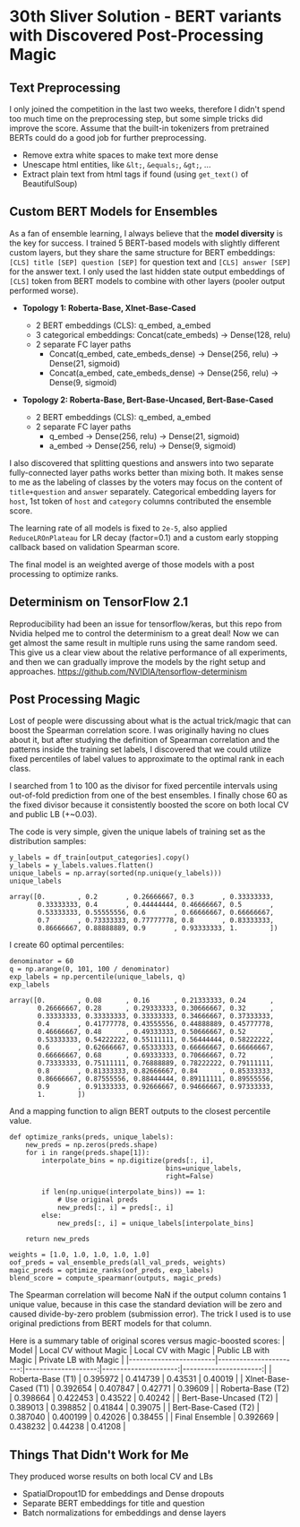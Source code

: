# 30th Sliver Solution - BERT variants with Discovered Post-Processing Magic

## Text Preprocessing

I only joined the competition in the last two weeks, therefore I didn't spend too much time on the preprocessing step, but some simple tricks did improve the score. Assume that the built-in tokenizers from pretrained BERTs could do a good job for further preprocessing.

 - Remove extra white spaces to make text more dense
 - Unescape html entities, like `&lt;`, `&equals;`, `&gt;`, ...
 - Extract plain text from html tags if found (using `get_text()` of BeautifulSoup)

## Custom BERT Models for Ensembles

As a fan of ensemble learning, I always believe that the **model diversity** is the key for success. I trained 5 BERT-based models with slightly different custom layers, but they share the same structure for BERT embeddings: `[CLS] title [SEP] question [SEP]` for question text and `[CLS] answer [SEP]` for the answer text. I only used the last hidden state output embeddings of `[CLS]` token from BERT models to combine with other layers (pooler output performed worse).

 - **Topology 1: Roberta-Base, Xlnet-Base-Cased**

   - 2 BERT embeddings (CLS): q_embed, a_embed
   - 3 categorical embeddings: Concat(cate_embeds) -> Dense(128, relu)
   - 2 separate FC layer paths
      - Concat(q_embed, cate_embeds_dense) -> Dense(256, relu) -> Dense(21, sigmoid)
      - Concat(a_embed, cate_embeds_dense) -> Dense(256, relu) -> Dense(9, sigmoid)

 - **Topology 2: Roberta-Base, Bert-Base-Uncased, Bert-Base-Cased**

   - 2 BERT embeddings (CLS): q_embed, a_embed
   - 2 separate FC layer paths
      - q_embed -> Dense(256, relu) -> Dense(21, sigmoid)
      - a_embed -> Dense(256, relu) -> Dense(9, sigmoid)

I also discovered that splitting questions and answers into two separate fully-connected layer paths works better than mixing both. It makes sense to me as the labeling of classes by the voters may focus on the content of `title+question` and `answer` separately. Categorical embedding layers for `host`, 1st token of `host` and `category` columns contributed the ensemble score.

The learning rate of all models is fixed to `2e-5`, also applied `ReduceLROnPlateau` for LR decay (factor=0.1) and a custom early stopping callback based on validation Spearman score.

The final model is an weighted averge of those models with a post processing to optimize ranks.


## Determinism on TensorFlow 2.1

Reproducibility had been an issue for tensorflow/keras, but this repo from Nvidia helped me to control the determinism to a great deal! Now we can get almost the same result in multiple runs using the same random seed.
This give us a clear view about the relative performance of all experiments, and then we can gradually improve the models by the right setup and approaches.
https://github.com/NVIDIA/tensorflow-determinism

## Post Processing Magic

Lost of people were discussing about what is the actual trick/magic that can boost the Spearman correlation score. I was originally having no clues about it, but after studying the definition of Spearman correlation and the patterns inside the training set labels, I discovered that we could utilize fixed percentiles of label values to approximate to the optimal rank in each class.

I searched from 1 to 100 as the divisor for fixed percentile intervals using out-of-fold prediction from one of the best ensembles. I finally chose 60 as the fixed divisor because it consistently boosted the score on both local CV and public LB (+~0.03).

The code is very simple, given the unique labels of training set as the distribution samples:
```
y_labels = df_train[output_categories].copy()
y_labels = y_labels.values.flatten()
unique_labels = np.array(sorted(np.unique(y_labels)))
unique_labels

array([0.        , 0.2       , 0.26666667, 0.3       , 0.33333333,
       0.33333333, 0.4       , 0.44444444, 0.46666667, 0.5       ,
       0.53333333, 0.55555556, 0.6       , 0.66666667, 0.66666667,
       0.7       , 0.73333333, 0.77777778, 0.8       , 0.83333333,
       0.86666667, 0.88888889, 0.9       , 0.93333333, 1.        ])
```

I create 60 optimal percentiles:
```
denominator = 60
q = np.arange(0, 101, 100 / denominator)
exp_labels = np.percentile(unique_labels, q)
exp_labels

array([0.        , 0.08      , 0.16      , 0.21333333, 0.24      ,
       0.26666667, 0.28      , 0.29333333, 0.30666667, 0.32      ,
       0.33333333, 0.33333333, 0.33333333, 0.34666667, 0.37333333,
       0.4       , 0.41777778, 0.43555556, 0.44888889, 0.45777778,
       0.46666667, 0.48      , 0.49333333, 0.50666667, 0.52      ,
       0.53333333, 0.54222222, 0.55111111, 0.56444444, 0.58222222,
       0.6       , 0.62666667, 0.65333333, 0.66666667, 0.66666667,
       0.66666667, 0.68      , 0.69333333, 0.70666667, 0.72      ,
       0.73333333, 0.75111111, 0.76888889, 0.78222222, 0.79111111,
       0.8       , 0.81333333, 0.82666667, 0.84      , 0.85333333,
       0.86666667, 0.87555556, 0.88444444, 0.89111111, 0.89555556,
       0.9       , 0.91333333, 0.92666667, 0.94666667, 0.97333333,
       1.        ])
```

And a mapping function to align BERT outputs to the closest percentile value.
```
def optimize_ranks(preds, unique_labels):
    new_preds = np.zeros(preds.shape)
    for i in range(preds.shape[1]):
        interpolate_bins = np.digitize(preds[:, i],
                                       bins=unique_labels,
                                       right=False)
        
        if len(np.unique(interpolate_bins)) == 1:
            # Use original preds
            new_preds[:, i] = preds[:, i]
        else:
            new_preds[:, i] = unique_labels[interpolate_bins]

    return new_preds

weights = [1.0, 1.0, 1.0, 1.0, 1.0]
oof_preds = val_ensemble_preds(all_val_preds, weights)
magic_preds = optimize_ranks(oof_preds, exp_labels)
blend_score = compute_spearmanr(outputs, magic_preds)
```

The Spearman correlation will become NaN if the output column contains 1 unique value, because in this case the standard deviation will be zero and caused divide-by-zero problem (submission error). The trick I used is to use original predictions from BERT models for that column.

Here is a summary table of original scores versus magic-boosted scores:
| Model                  | Local CV without Magic | Local CV with Magic | Public LB with Magic | Private LB with Magic |
|------------------------|-----------------------:|--------------------:|---------------------:|----------------------:|
| Roberta-Base (T1)      | 0.395972               | 0.414739            | 0.43531              | 0.40019               |
| Xlnet-Base-Cased (T1)  | 0.392654               | 0.407847            | 0.42771              | 0.39609               |
| Roberta-Base (T2)      | 0.398664               | 0.422453            | 0.43522              | 0.40242               |
| Bert-Base-Uncased (T2) | 0.389013               | 0.398852            | 0.41844              | 0.39075               |
| Bert-Base-Cased (T2)   | 0.387040               | 0.400199            | 0.42026              | 0.38455               |
| Final Ensemble         | 0.392669               | 0.438232            | 0.44238              | 0.41208               |


## Things That Didn't Work for Me

They produced worse results on both local CV and LBs
- SpatialDropout1D for embeddings and Dense dropouts
- Separate BERT embeddings for title and question
- Batch normalizations for embeddings and dense layers
